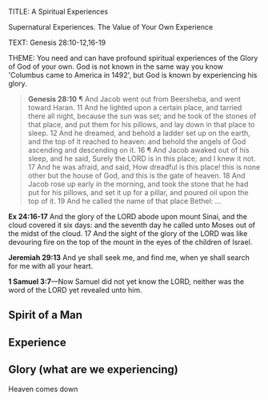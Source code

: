 TITLE: A Spiritual Experiences

Supernatural Experiences. The Value of Your Own Experience


TEXT: Genesis 28:10-12,16-19

THEME: You need and can have profound spiritual experiences of the Glory of God of your own. God is not known in the same way you know 'Columbus came to America in 1492', but God is known by experiencing his glory.

> **Genesis 28:10** ¶ And Jacob went out from Beersheba, and went toward Haran. 11 And he lighted upon a certain place, and tarried there all night, because the sun was set; and he took of the stones of that place, and put them for his pillows, and lay down in that place to sleep. 12 And he dreamed, and behold a ladder set up on the earth, and the top of it reached to heaven: and  behold the angels of God ascending and descending on it. 16 ¶ And Jacob awaked out of his sleep, and he said, Surely the LORD is in this place; and I knew it not. 17 And he was afraid, and said, How dreadful is this place! this is none other but the house of God, and this is the gate of heaven. 18 And Jacob rose up early in the morning, and took the stone that he had put for his pillows, and set it up for a pillar, and poured oil upon the top of it. 19 And he called the name of that place Bethel: ...

**Ex 24:16-17** And the glory of the LORD abode upon mount Sinai, and the cloud covered it six days: and the seventh day he called unto Moses out of the midst of the cloud. 17 And the sight of the glory of the LORD was like devouring fire on the top of the mount in the eyes of the children of Israel.

**Jeremiah 29:13** And ye shall seek me, and find me, when ye shall search for me with all your heart.

**1 Samuel 3:7**&mdash;Now Samuel did not yet know the LORD, neither was the word of the LORD yet revealed unto him.

## Spirit of a Man



## Experience

## Glory (what are we experiencing)

Heaven comes down